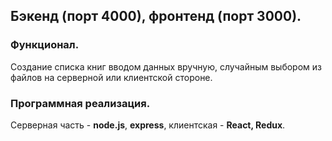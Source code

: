 ## Бэкенд (порт 4000), фронтенд (порт 3000).
### Функционал.
Создание списка книг вводом данных вручную, случайным выбором из файлов на серверной или клиентской стороне.
### Программная реализация.
Серверная часть - __node.js__, __express__, клиентская - __React, Redux__. 
